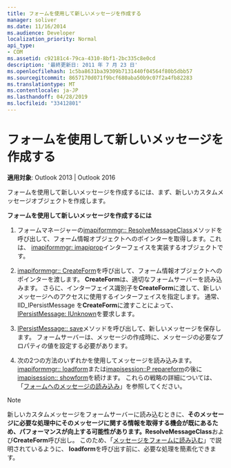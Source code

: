 ```yaml
---
title: フォームを使用して新しいメッセージを作成する
manager: soliver
ms.date: 11/16/2014
ms.audience: Developer
localization_priority: Normal
api_type:
- COM
ms.assetid: c92181c4-79ca-4310-8bf1-2bc335c8e0cd
description: '最終更新日: 2011 年 7 月 23 日'
ms.openlocfilehash: 1c5ba8631ba39309b7131440f04564f80b5dbb57
ms.sourcegitcommit: 8657170d071f9bcf680aba50b9c07f2a4fb82283
ms.translationtype: MT
ms.contentlocale: ja-JP
ms.lasthandoff: 04/28/2019
ms.locfileid: "33412801"
---
```

# <a name="composing-a-new-message-by-using-a-form"></a>フォームを使用して新しいメッセージを作成する

  
  
**適用対象**: Outlook 2013 | Outlook 2016 
  
フォームを使用して新しいメッセージを作成するには、まず、新しいカスタムメッセージオブジェクトを作成します。
  
 **フォームを使用して新しいメッセージを作成するには**
  
1. フォームマネージャーの[imapiformmgr:: ResolveMessageClass](imapiformmgr-resolvemessageclass.md)メソッドを呼び出して、フォーム情報オブジェクトへのポインターを取得します。これは、 [imapiformmgr: imapiprop](imapiforminfoimapiprop.md)インターフェイスを実装するオブジェクトです。 
    
2. [imapiformmgr:: CreateForm](imapiformmgr-createform.md)を呼び出して、フォーム情報オブジェクトへのポインターを渡します。 **CreateForm**は、適切なフォームサーバーを読み込みます。 さらに、インターフェイス識別子を**CreateForm**に渡して、新しいメッセージへのアクセスに使用するインターフェイスを指定します。 通常、IID_IPersistMessage を**CreateForm**に渡すことによって、 [IPersistMessage: IUnknown](ipersistmessageiunknown.md)を要求します。
    
3. [IPersistMessage:: save](ipersistmessage-save.md)メソッドを呼び出して、新しいメッセージを保存します。 フォームサーバーは、メッセージの作成時に、メッセージの必要なプロパティの値を設定する必要があります。 
    
4. 次の2つの方法のいずれかを使用してメッセージを読み込みます。 [imapiformmgr:: loadform](imapiformmgr-loadform.md)または[imapisession::P repareform](imapisession-prepareform.md)の後に[imapisession:: showform](imapisession-showform.md)を続けます。 これらの戦略の詳細については、「[フォームへのメッセージの読み込み](loading-a-message-into-a-form.md)」を参照してください。
    
> [!NOTE]
> 新しいカスタムメッセージをフォームサーバーに読み込むときに、**そのメッセージに必要な処理中にそのメッセージに関する情報を取得する機会が既にあるため、パフォーマンスが向上する可能性があります。ResolveMessageClass**および**CreateForm**呼び出し。 このため、「[メッセージをフォームに読み込む](loading-a-message-into-a-form.md)」で説明されているように、 **loadform**を呼び出す前に、必要な処理を簡素化できます。 
  


